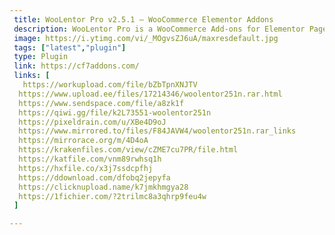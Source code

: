 ```yaml
---
 title: WooLentor Pro v2.5.1 – WooCommerce Elementor Addons
 description: WooLentor Pro is a WooCommerce Add-ons for Elementor Page Builder. WooCommerce Builder is included in this plugin to build custom product pages and archive pages.
 image: https://i.ytimg.com/vi/_MOgvsZJ6uA/maxresdefault.jpg
 tags: ["latest","plugin"]
 type: Plugin
 link: https://cf7addons.com/
 links: [
   https://workupload.com/file/bZbTpnXNJTV
  https://www.upload.ee/files/17214346/woolentor251n.rar.html
  https://www.sendspace.com/file/a8zk1f
  https://qiwi.gg/file/k2L73551-woolentor251n
  https://pixeldrain.com/u/XBe4D9oJ
  https://www.mirrored.to/files/F84JAVW4/woolentor251n.rar_links
  https://mirrorace.org/m/4D4oA
  https://krakenfiles.com/view/cZME7cu7PR/file.html
  https://katfile.com/vnm89rwhsq1h
  https://hxfile.co/x3j7ssdcpfhj
  https://ddownload.com/dfobq2jepyfa
  https://clicknupload.name/k7jmkhmgya28
  https://1fichier.com/?2trilmc8a3qhrp9feu4w
 ]

---
```

